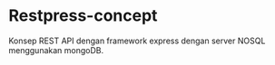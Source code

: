 # Restpress-concept
Konsep REST API dengan framework express dengan server NOSQL menggunakan mongoDB.
